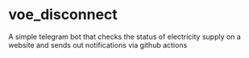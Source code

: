 # voe_disconnect
A simple telegram bot that checks the status of electricity supply on a website and sends out notifications via github actions
